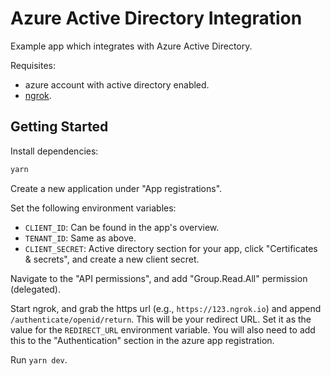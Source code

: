 # Azure Active Directory Integration
Example app which integrates with Azure Active Directory.

Requisites:
- azure account with active directory enabled.
- [ngrok](https://ngrok.com/).

## Getting Started
Install dependencies:
```bash
yarn
```

Create a new application under "App registrations".

Set the following environment variables:
- `CLIENT_ID`: Can be found in the app's overview.
- `TENANT_ID`: Same as above.
- `CLIENT_SECRET`: Active directory section for your app, click "Certificates
& secrets", and create a new client secret.

Navigate to the "API permissions", and add "Group.Read.All" permission
(delegated).

Start ngrok, and grab the https url (e.g., `https://123.ngrok.io`) and append
`/authenticate/openid/return`. This will be your redirect URL. Set it as the
value for the `REDIRECT_URL` environment variable. You will also need to add
this to the "Authentication" section in the azure app registration.

Run `yarn dev`.
